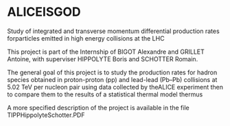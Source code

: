 # ALICEISGOD
Study of integrated and transverse momentum differential production rates forparticles emitted in high energy collisions at the LHC

This project is part of the Internship of BIGOT Alexandre and GRILLET Antoine, with superviser HIPPOLYTE Boris and SCHOTTER Romain.

The general goal of this project is to study the production rates for hadron species obtained in proton-proton (pp) and lead-lead (Pb–Pb) collisions at 5.02 TeV per nucleon pair using data collected by theALICE experiment then to compare them to the results of a statistical thermal model thermus

A more specified description of the project is available in the file TIPPHippolyteSchotter.PDF
